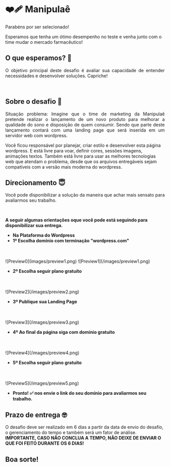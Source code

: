<h1 align="left">
   ❤️‍🩹 Manipulaê
</h1>

<p align="justify">Parabéns por ser selecionado!

Esperamos que tenha um ótimo desempenho no teste e venha junto com o time mudar o mercado farmacêutico!

## O que esperamos? 🤨

<p align="justify">O objetivo principal deste desafio é avaliar sua capacidade de entender necessidades e desenvolver soluções. Capriche!</p>
<br/>

## Sobre o desafio 🤯

<p align="justify">
Situação problema:
Imagine que o time de marketing da Manipulaê pretende realizar o lançamento de um novo produto para melhorar a qualidade do sono e disposição de quem consumir. Sendo que parte deste lançamento contará com uma landing page que será inserida em um servidor web com wordpress. 

Você ficou responsável por planejar, criar estilo e desenvolver esta página wordpress. E está livre para voar, definir cores, sessões imagens, animações textos. Também está livre para usar as melhores tecnologias web que atendam o problema, desde que os arquivos entregáveis sejam compatíveis com a versão mais moderna do wordpress.

## Direcionamento 😇

<p align="justify">Você pode disponibilizar a solução da maneira que achar mais sensato para avaliarmos seu trabalho.</p>
<br/>

<b>A seguir algumas orientações oque você pode está seguindo para disponibilizar sua entrega.</b>
<br/>
  
  - <b>Na Plataforma do Wordpress</b> 
  - <b>1º Escolha domínio com terminação "wordpress.com"</b> 
  <br>
  <br>
  ![Preview0](images/preview1.png)
  ![Preview1](/images/preview1.png)

  - <b>2º Escolha seguir plano gratuíto</b> 
  <br>
  <br>
  ![Preview2](/images/preview2.png)

  - <b>3º Publique sua Landing Page</b> 
  <br>
  <br>
  ![Preview3](/images/preview3.png)

  - <b>4º Ao final da página siga com domínio gratuíto</b> 
  <br>
  <br>
  ![Preview4](/images/preview4.png)

  - <b>5º Escolha seguir plano gratuíto</b> 
  <br>
  <br>
  ![Preview5](/images/preview5.png)

  - <b>Pronto! ✅ nos envie o link do seu domínio para avaliarmos seu trabalho.</b> 


## Prazo de entrega 🤓

O desafio deve ser realizado em 6 dias a partir da data de envio do desafio, o gerenciamento do tempo e também será um fator de análise.
<b>IMPORTANTE, CASO NÃO CONCLUA A TEMPO, NÃO DEIXE DE ENVIAR O QUE FOI FEITO DURANTE OS 6 DIAS!</b>

## Boa sorte!